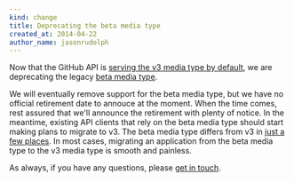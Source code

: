 ```yaml
---
kind: change
title: Deprecating the beta media type
created_at: 2014-04-22
author_name: jasonrudolph
---
```


Now that the GitHub API is [serving the v3 media type by default][v3-default], we are deprecating the legacy [beta media type][beta].

We will eventually remove support for the beta media type, but we have no official retirement date to annouce at the moment. When the time comes, rest assured that we'll announce the retirement with plenty of notice. In the meantime, existing API clients that rely on the beta media type should start making plans to migrate to v3. The beta media type differs from v3 in [just a few places][differences]. In most cases, migrating an application from the beta media type to the v3 media type is smooth and painless.

As always, if you have any questions, please [get in touch][contact].

[v3-default]: /changes/2014-01-07-upcoming-change-to-default-media-type/
[beta]: /v3/versions/#beta
[differences]: /v3/versions/#differences-from-beta-version
[contact]: https://github.com/contact?form[subject]=Deprecating+the+beta+media+type
